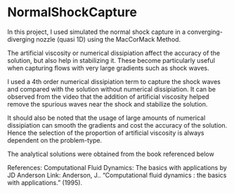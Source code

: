 # NormalShockCapture
In this project, I used simulated the normal shock capture in a converging-diverging nozzle (quasi 1D) using the MacCorMack Method. 

The artificial viscosity or numerical dissipiation affect the accuracy of the solution, but also help in stabilizing it. These become particularly useful when capturing flows with very large gradients such as shock waves.

I used a 4th order numerical dissipiation term to capture the shock waves and compared with the solution without numerical dissipiation.
It can be observed from the video that the addition of artificial viscosity helped remove the spurious waves near the shock and stabilize the solution.

It should also be noted that the usage of large amounts of numerical dissipiation can smooth the gradients and cost the accuracy of the solution. Hence the selection of the proportion of artificial viscosity is always dependent on the problem-type.

The analytical solutions were obtained from the book referenced below

References:
Computational Fluid Dynamics: The basics with applications by JD Anderson
Link: Anderson, J.. “Computational fluid dynamics : the basics with applications.” (1995).
